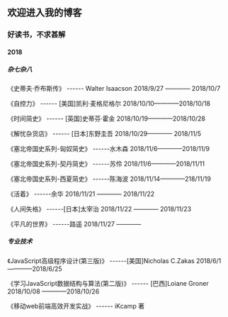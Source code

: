 ## 欢迎进入我的博客
### 好读书，不求甚解
#### 2018
##### 杂七杂八

《史蒂夫·乔布斯传》 ------ Walter Isaacson  2018/9/27 ———— 2018/10/7

《自控力》 ------ [美国]凯利·麦格尼格尔   2018/10/10————2018/10/18

《时间简史》 ------ [英国]史蒂芬·霍金   2018/10/19————2018/10/28

《解忧杂货店》 ------ [日本]东野圭吾   2018/10/29———— 2018/11/5

《塞北帝国史系列-匈奴简史》 ------水木森 2018/11/6————2018/11/9

《塞北帝国史系列-契丹简史》 ------苏伶  2018/11/6————2018/11/11

《塞北帝国史系列-西夏简史》 ------陈海波  2018/11/14————218/11/19

《活着》 ------余华  2018/11/21 ———— 2018/11/22

《人间失格》 ------[日本]太宰治  2018/11/22 ———— 2018/11/23

《平凡的世界》 ------路遥 2018/11/27 ————


##### 专业技术

《JavaScript高级程序设计(第三版)》 ------[美国]Nicholas C.Zakas 2018/6/1————2018/6/25

《学习JavaScript数据结构与算法(第二版)》 ------ [巴西]Loiane Groner  2018/10/08 ————2018/10/26

《移动web前端高效开发实战》 ------ iKcamp 著  


	
	


